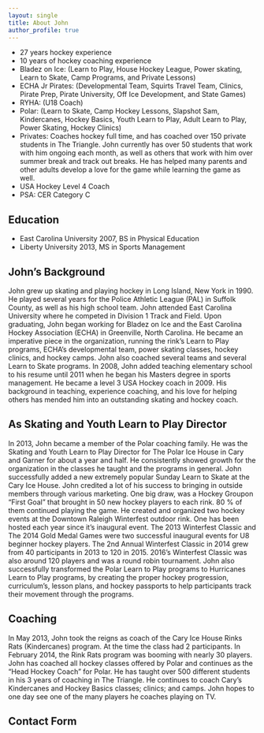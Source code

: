 ```yaml
---
layout: single
title: About John
author_profile: true
---
```


- 27 years hockey experience
- 10 years of hockey coaching experience
- Bladez on Ice: (Learn to Play, House Hockey League, Power skating, Learn to Skate, Camp Programs, and Private Lessons)
- ECHA Jr Pirates: (Developmental Team, Squirts Travel Team, Clinics, Pirate Prep, Pirate University, Off Ice Development, and State Games)
- RYHA: (U18 Coach)
- Polar: (Learn to Skate, Camp Hockey Lessons, Slapshot Sam, Kindercanes, Hockey Basics, Youth Learn to Play, Adult Learn to Play, Power Skating, Hockey Clinics)
- Privates: Coaches hockey full time, and has coached over 150 private students in The Triangle. John currently has over 50 students that work with him ongoing each month, as well as others that work with him over summer break and track out breaks. He has helped many parents and other adults develop a love for the game while learning the game as well.
- USA Hockey Level 4 Coach
- PSA: CER Category C

## Education

- East Carolina University 2007, BS in Physical Education
- Liberty University 2013, MS in Sports Management

## John’s Background

John grew up skating and playing hockey in Long Island, New York in 1990. He played several years for the Police Athletic League (PAL) in Suffolk County, as well as his high school team. John attended East Carolina University where he competed in Division 1 Track and Field. Upon graduating, John began working for Bladez on Ice and the East Carolina Hockey Association (ECHA) in Greenville, North Carolina. He became an imperative piece in the organization, running the rink’s Learn to Play programs, ECHA’s developmental team, power skating classes, hockey clinics, and hockey camps. John also coached several teams and several Learn to Skate programs. In 2008, John added teaching elementary school to his resume until 2011 when he began his Masters degree in sports management. He became a level 3 USA Hockey coach in 2009. His background in teaching, experience coaching, and his love for helping others has mended him into an outstanding skating and hockey coach.

## As Skating and Youth Learn to Play Director

In 2013, John became a member of the Polar coaching family. He was the Skating and Youth Learn to Play Director for The Polar Ice House in Cary and Garner for about a year and half. He consistently showed growth for the organization in the classes he taught and the programs in general. John successfully added a new extremely popular Sunday Learn to Skate at the Cary Ice House. John credited a lot of his success to bringing in outside members through various marketing. One big draw, was a Hockey Groupon “First Goal” that brought in 50 new hockey players to each rink. 80 % of them continued playing the game. He created and organized two hockey events at the Downtown Raleigh Winterfest outdoor rink. One has been hosted each year since it’s inaugural event. The 2013 Winterfest Classic and The 2014 Gold Medal Games were two successful inaugural events for U8 beginner hockey players. The 2nd Annual Winterfest Classic in 2014 grew from 40 participants in 2013 to 120 in 2015. 2016’s Winterfest Classic was also around 120 players and was a round robin tournament. John also successfully transformed the Polar Learn to Play programs to Hurricanes Learn to Play programs, by creating the proper hockey progression, curriculum’s, lesson plans, and hockey passports to help participants track their movement through the programs.

## Coaching

In May 2013, John took the reigns as coach of the Cary Ice House Rinks Rats (Kindercanes) program. At the time the class had 2 participants. In February 2014, the Rink Rats program was booming with nearly 30 players. John has coached all hockey classes offered by Polar and continues as the “Head Hockey Coach” for Polar. He has taught over 500 different students in his 3 years of coaching in The Triangle. He continues to coach Cary’s Kindercanes and Hockey Basics classes; clinics; and camps. John hopes to one day see one of the many players he coaches playing on TV.

## Contact Form
